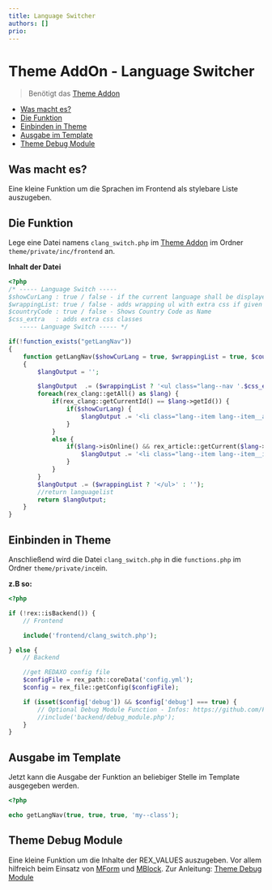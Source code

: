 ```yaml
---
title: Language Switcher
authors: []
prio:
---
```


# Theme AddOn - Language Switcher

> Benötigt das [Theme Addon](https://github.com/FriendsOfREDAXO/theme)

- [Was macht es?](#was-macht-es)
- [Die Funktion](#die-funktion)
- [Einbinden in Theme](#einbinden-in-theme)
- [Ausgabe im Template](#ausgabe-im-template)
- [Theme Debug Module](#theme-debug-module)

<a name="was-macht-es"></a>
## Was macht es?

Eine kleine Funktion um die Sprachen im Frontend als stylebare Liste auszugeben.

<a name="die-funktion"></a>
## Die Funktion

Lege eine Datei namens `clang_switch.php` im [Theme Addon](https://github.com/FriendsOfREDAXO/theme) im Ordner `theme/private/inc/frontend` an.

**Inhalt der Datei**
    
```php
<?php
/* ----- Language Switch -----
$showCurLang : true / false - if the current language shall be displayed
$wrappingList: true / false - adds wrapping ul with extra css if given
$countryCode : true / false - Shows Country Code as Name
$css_extra   : adds extra css classes
   ----- Language Switch ----- */

if(!function_exists("getLangNav"))
{
    function getLangNav($showCurLang = true, $wrappingList = true, $countryCode = true, $css_extra = '')
    {
        $langOutput = '';

        $langOutput  .= ($wrappingList ? '<ul class="lang--nav '.$css_extra.'">' : '');
        foreach(rex_clang::getAll() as $lang) {
            if(rex_clang::getCurrentId() == $lang->getId()) {
                if($showCurLang) {
                    $langOutput .= '<li class="lang--item lang--item__active lang--'.$lang->getCode().'">'.($countryCode ? $lang->getCode() : $lang->getName()).'</li>';
                }
            }
            else {
                if($lang->isOnline() && rex_article::getCurrent($lang->getId())->isOnline()) {
                    $langOutput .= '<li class="lang--item lang--item__inactive lang--'.$lang->getCode().'"><a title="'.$lang->getName().'" href="'.rex_getUrl('',$lang->getId()).'">'.($countryCode ? $lang->getCode() : $lang->getName()).'</a></li>';
                }
            }
        }
        $langOutput .= ($wrappingList ? '</ul>' : '');
        //return languagelist
        return $langOutput;
    }
}
```

<a name="einbinden-in-theme"></a>
## Einbinden in Theme

Anschließend wird die Datei `clang_switch.php` in die `functions.php` im Ordner `theme/private/inc`ein.

**z.B so:**

```php
<?php

if (!rex::isBackend()) {
    // Frontend 

    include('frontend/clang_switch.php');

} else {
    // Backend 

    //get REDAXO config file
    $configFile = rex_path::coreData('config.yml');
    $config = rex_file::getConfig($configFile);

    if (isset($config['debug']) && $config['debug'] === true) {
        // Optional Debug Module Function - Infos: https://github.com/FriendsOfREDAXO/tricks/blob/master/theme_debug_module.md
        //include('backend/debug_module.php');
    }
}
```

<a name="ausgabe-im-template"></a>
## Ausgabe im Template

Jetzt kann die Ausgabe der Funktion an beliebiger Stelle im Template ausgegeben werden.

```php
<?php

echo getLangNav(true, true, true, 'my--class');
```

<a name="theme-debug-module"></a>
## Theme Debug Module

Eine kleine Funktion um die Inhalte der REX_VALUES auszugeben. Vor allem hilfreich beim Einsatz von [MForm](https://github.com/FriendsOfREDAXO/mform) und [MBlock](https://github.com/FriendsOfREDAXO/mblock). Zur Anleitung: [Theme Debug Module](https://github.com/FriendsOfREDAXO/tricks/blob/master/theme_debug_module.md)
